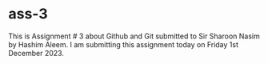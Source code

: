 # ass-3
This is Assignment # 3 about Github and Git submitted to Sir Sharoon Nasim by Hashim Aleem.
I am submitting this assignment today on Friday 1st December 2023.
